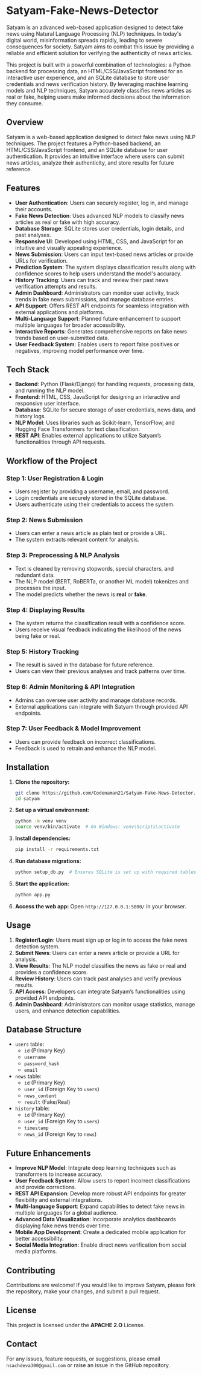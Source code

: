 # Satyam-Fake-News-Detector

Satyam is an advanced web-based application designed to detect fake news using Natural Language Processing (NLP) techniques. In today's digital world, misinformation spreads rapidly, leading to severe consequences for society. Satyam aims to combat this issue by providing a reliable and efficient solution for verifying the authenticity of news articles.

This project is built with a powerful combination of technologies: a Python backend for processing data, an HTML/CSS/JavaScript frontend for an interactive user experience, and an SQLite database to store user credentials and news verification history. By leveraging machine learning models and NLP techniques, Satyam accurately classifies news articles as real or fake, helping users make informed decisions about the information they consume.

## Overview

Satyam is a web-based application designed to detect fake news using NLP techniques. The project features a Python-based backend, an HTML/CSS/JavaScript frontend, and an SQLite database for user authentication. It provides an intuitive interface where users can submit news articles, analyze their authenticity, and store results for future reference.

## Features

- **User Authentication**: Users can securely register, log in, and manage their accounts.
- **Fake News Detection**: Uses advanced NLP models to classify news articles as real or fake with high accuracy.
- **Database Storage**: SQLite stores user credentials, login details, and past analyses.
- **Responsive UI**: Developed using HTML, CSS, and JavaScript for an intuitive and visually appealing experience.
- **News Submission**: Users can input text-based news articles or provide URLs for verification.
- **Prediction System**: The system displays classification results along with confidence scores to help users understand the model's accuracy.
- **History Tracking**: Users can track and review their past news verification attempts and results.
- **Admin Dashboard**: Administrators can monitor user activity, track trends in fake news submissions, and manage database entries.
- **API Support**: Offers REST API endpoints for seamless integration with external applications and platforms.
- **Multi-Language Support**: Planned future enhancement to support multiple languages for broader accessibility.
- **Interactive Reports**: Generates comprehensive reports on fake news trends based on user-submitted data.
- **User Feedback System**: Enables users to report false positives or negatives, improving model performance over time.

## Tech Stack

- **Backend**: Python (Flask/Django) for handling requests, processing data, and running the NLP model.
- **Frontend**: HTML, CSS, JavaScript for designing an interactive and responsive user interface.
- **Database**: SQLite for secure storage of user credentials, news data, and history logs.
- **NLP Model**: Uses libraries such as Scikit-learn, TensorFlow, and Hugging Face Transformers for text classification.
- **REST API**: Enables external applications to utilize Satyam’s functionalities through API requests.


## Workflow of the Project
### Step 1: User Registration & Login
- Users register by providing a username, email, and password.
- Login credentials are securely stored in the SQLite database.
- Users authenticate using their credentials to access the system.

### Step 2: News Submission
- Users can enter a news article as plain text or provide a URL.
- The system extracts relevant content for analysis.

### Step 3: Preprocessing & NLP Analysis
- Text is cleaned by removing stopwords, special characters, and redundant data.
- The NLP model (BERT, RoBERTa, or another ML model) tokenizes and processes the input.
- The model predicts whether the news is **real** or **fake**.

### Step 4: Displaying Results
- The system returns the classification result with a confidence score.
- Users receive visual feedback indicating the likelihood of the news being fake or real.

### Step 5: History Tracking
- The result is saved in the database for future reference.
- Users can view their previous analyses and track patterns over time.

### Step 6: Admin Monitoring & API Integration
- Admins can oversee user activity and manage database records.
- External applications can integrate with Satyam through provided API endpoints.

### Step 7: User Feedback & Model Improvement
- Users can provide feedback on incorrect classifications.
- Feedback is used to retrain and enhance the NLP model.


## Installation

1. **Clone the repository:**
   ```bash
   git clone https://github.com/Codenaman21/Satyam-Fake-News-Detector.git
   cd satyam
   ```
2. **Set up a virtual environment:**
   ```bash
   python -m venv venv
   source venv/bin/activate  # On Windows: venv\Scripts\activate
   ```
3. **Install dependencies:**
   ```bash
   pip install -r requirements.txt
   ```
4. **Run database migrations:**
   ```bash
   python setup_db.py  # Ensures SQLite is set up with required tables
   ```
5. **Start the application:**
   ```bash
   python app.py
   ```
6. **Access the web app:**
   Open `http://127.0.0.1:5000/` in your browser.

## Usage

1. **Register/Login**: Users must sign up or log in to access the fake news detection system.
2. **Submit News**: Users can enter a news article or provide a URL for analysis.
3. **View Results**: The NLP model classifies the news as fake or real and provides a confidence score.
4. **Review History**: Users can track past analyses and verify previous results.
5. **API Access**: Developers can integrate Satyam’s functionalities using provided API endpoints.
6. **Admin Dashboard**: Administrators can monitor usage statistics, manage users, and enhance detection capabilities.

## Database Structure

- `users` table:
  - `id` (Primary Key)
  - `username`
  - `password_hash`
  - `email`
- `news` table:
  - `id` (Primary Key)
  - `user_id` (Foreign Key to `users`)
  - `news_content`
  - `result` (Fake/Real)
- `history` table:
  - `id` (Primary Key)
  - `user_id` (Foreign Key to `users`)
  - `timestamp`
  - `news_id` (Foreign Key to `news`)

## Future Enhancements

- **Improve NLP Model**: Integrate deep learning techniques such as transformers to increase accuracy.
- **User Feedback System**: Allow users to report incorrect classifications and provide corrections.
- **REST API Expansion**: Develop more robust API endpoints for greater flexibility and external integrations.
- **Multi-language Support**: Expand capabilities to detect fake news in multiple languages for a global audience.
- **Advanced Data Visualization**: Incorporate analytics dashboards displaying fake news trends over time.
- **Mobile App Development**: Create a dedicated mobile application for better accessibility.
- **Social Media Integration**: Enable direct news verification from social media platforms.

## Contributing

Contributions are welcome! If you would like to improve Satyam, please fork the repository, make your changes, and submit a pull request.

## License

This project is licensed under the **APACHE 2.O** License.

## Contact

For any issues, feature requests, or suggestions, please email `nsachdeva300@gmail.com` or raise an issue in the GitHub repository.

